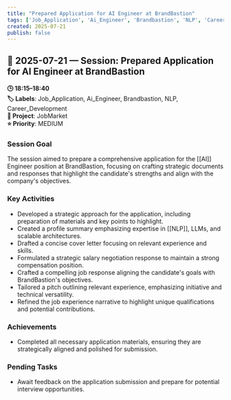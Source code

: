 ```yaml
---
title: "Prepared Application for AI Engineer at BrandBastion"
tags: ['Job_Application', 'Ai_Engineer', 'Brandbastion', 'NLP', 'Career_Development']
created: 2025-07-21
publish: false
---
```


## 📅 2025-07-21 — Session: Prepared Application for AI Engineer at BrandBastion

**🕒 18:15–18:40**  
**🏷️ Labels**: Job_Application, Ai_Engineer, Brandbastion, NLP, Career_Development  
**📂 Project**: JobMarket  
**⭐ Priority**: MEDIUM  


### Session Goal
The session aimed to prepare a comprehensive application for the [[AI]] Engineer position at BrandBastion, focusing on crafting strategic documents and responses that highlight the candidate's strengths and align with the company's objectives.

### Key Activities
- Developed a strategic approach for the application, including preparation of materials and key points to highlight.
- Created a profile summary emphasizing expertise in [[NLP]], LLMs, and scalable architectures.
- Drafted a concise cover letter focusing on relevant experience and skills.
- Formulated a strategic salary negotiation response to maintain a strong compensation position.
- Crafted a compelling job response aligning the candidate's goals with BrandBastion's objectives.
- Tailored a pitch outlining relevant experience, emphasizing initiative and technical versatility.
- Refined the job experience narrative to highlight unique qualifications and potential contributions.

### Achievements
- Completed all necessary application materials, ensuring they are strategically aligned and polished for submission.

### Pending Tasks
- Await feedback on the application submission and prepare for potential interview opportunities.
